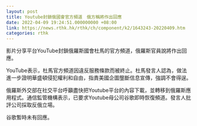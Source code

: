 ```yaml
---
layout: post
title: Youtube封鎖俄國會官方頻道　俄方稱將作出回應
date: 2022-04-09 19:24:51.000000000 +08:00
link: https://news.rthk.hk/rthk/ch/component/k2/1643243-20220409.htm
categories: rthk
---
```


影片分享平台YouTube封鎖俄羅斯國會杜馬的官方頻道，俄羅斯官員說將作出回應。

YouTube表示，杜馬官方頻道因違反服務條款而被終止。杜馬發言人認為，做法進一步證明華盛頓侵犯權利和自由，指責美國企圖壟斷信息宣傳，強調不會得逞。

俄羅斯外交部在社交平台呼籲盡快把Youtube平台的內容下載，並轉移到俄羅斯應用程式。通信監管機構表示，已要求Youtube母公司谷歌即時恢復頻道。發言人批評公司採取反俄立場。

谷歌暫時未有回應。
